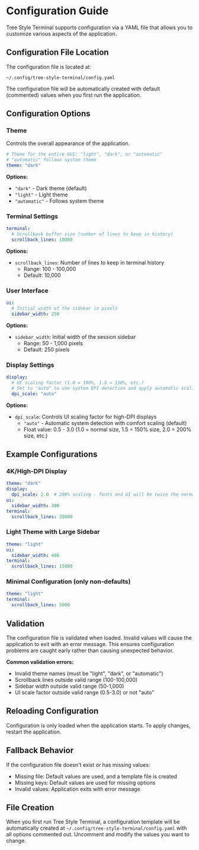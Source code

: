 # Configuration Guide

Tree Style Terminal supports configuration via a YAML file that allows you to customize various aspects of the application.

## Configuration File Location

The configuration file is located at:
```
~/.config/tree-style-terminal/config.yaml
```

The configuration file will be automatically created with default (commented) values when you first run the application.

## Configuration Options

### Theme
Controls the overall appearance of the application.

```yaml
# Theme for the entire GUI: "light", "dark", or "automatic"
# "automatic" follows system theme
theme: "dark"
```

**Options:**
- `"dark"` - Dark theme (default)
- `"light"` - Light theme  
- `"automatic"` - Follows system theme

### Terminal Settings

```yaml
terminal:
  # Scrollback buffer size (number of lines to keep in history)
  scrollback_lines: 10000
```

**Options:**
- `scrollback_lines`: Number of lines to keep in terminal history
  - Range: 100 - 100,000
  - Default: 10,000

### User Interface

```yaml
ui:
  # Initial width of the sidebar in pixels
  sidebar_width: 250
```

**Options:**
- `sidebar_width`: Initial width of the session sidebar
  - Range: 50 - 1,000 pixels
  - Default: 250 pixels

### Display Settings

```yaml
display:
  # UI scaling factor (1.0 = 100%, 1.5 = 150%, etc.)
  # Set to "auto" to use system DPI detection and apply automatic scaling
  dpi_scale: "auto"
```

**Options:**
- `dpi_scale`: Controls UI scaling factor for high-DPI displays
  - `"auto"` - Automatic system detection with comfort scaling (default)
  - Float value: 0.5 - 3.0 (1.0 = normal size, 1.5 = 150% size, 2.0 = 200% size, etc.)

## Example Configurations

### 4K/High-DPI Display
```yaml
theme: "dark"
display:
  dpi_scale: 2.0  # 200% scaling - fonts and UI will be twice the normal size
ui:
  sidebar_width: 300
terminal:
  scrollback_lines: 20000
```

### Light Theme with Large Sidebar
```yaml
theme: "light"
ui:
  sidebar_width: 400
terminal:
  scrollback_lines: 15000
```

### Minimal Configuration (only non-defaults)
```yaml
theme: "light"
terminal:
  scrollback_lines: 5000
```

## Validation

The configuration file is validated when loaded. Invalid values will cause the application to exit with an error message. This ensures configuration problems are caught early rather than causing unexpected behavior.

**Common validation errors:**
- Invalid theme names (must be "light", "dark", or "automatic")
- Scrollback lines outside valid range (100-100,000)
- Sidebar width outside valid range (50-1,000)
- UI scale factor outside valid range (0.5-3.0) or not "auto"

## Reloading Configuration

Configuration is only loaded when the application starts. To apply changes, restart the application.

## Fallback Behavior

If the configuration file doesn't exist or has missing values:
- Missing file: Default values are used, and a template file is created
- Missing keys: Default values are used for missing options
- Invalid values: Application exits with error message

## File Creation

When you first run Tree Style Terminal, a configuration template will be automatically created at `~/.config/tree-style-terminal/config.yaml` with all options commented out. Uncomment and modify the values you want to change.